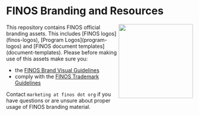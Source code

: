 # FINOS Branding and Resources
<img align="right" src="https://github.com/finos/branding/blob/master/finos-logos/pride-month/05.22.19.FINOS_Pride_2x3_RoundedCorners.png" height="200">
This repository contains FINOS official branding assets. This includes [FINOS logos](finos-logos), [Program Logos](program-logos) and [FINOS document templates](document-templates). Please before making use of this assets make sure you:

  - the [FINOS Brand Visual Guidelines](FINOS&#32;Brand&#32;Visual&#32;Guidelines.pdf) 
  - comply with the [FINOS Trademark Guidelines](https://www.finos.org/hubfs/FINOS/governance/FINOS%20Trademark%20Guidelines%202018-12-12.pdf)

Contact `marketing at finos dot org` if you have questions or are unsure about proper usage of FINOS branding material.


